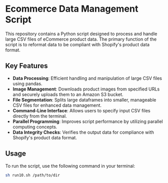 # Ecommerce Data Management Script

This repository contains a Python script designed to process and handle large CSV files of eCommerce product data. The primary function of the script is to reformat data to be compliant with Shopify's product data format.

## Key Features

- **Data Processing**: Efficient handling and manipulation of large CSV files using pandas.
- **Image Management**: Downloads product images from specified URLs and securely uploads them to an Amazon S3 bucket.
- **File Segmentation**: Splits large dataframes into smaller, manageable CSV files for enhanced data management.
- **Command-Line Interface**: Allows users to specify input CSV files directly from the terminal.
- **Parallel Programming**: Improves script performance by utilizing parallel computing concepts.
- **Data Integrity Checks**: Verifies the output data for compliance with Shopify's product data format.

## Usage

To run the script, use the following command in your terminal:

```bash
sh run10.sh /path/to/dir
